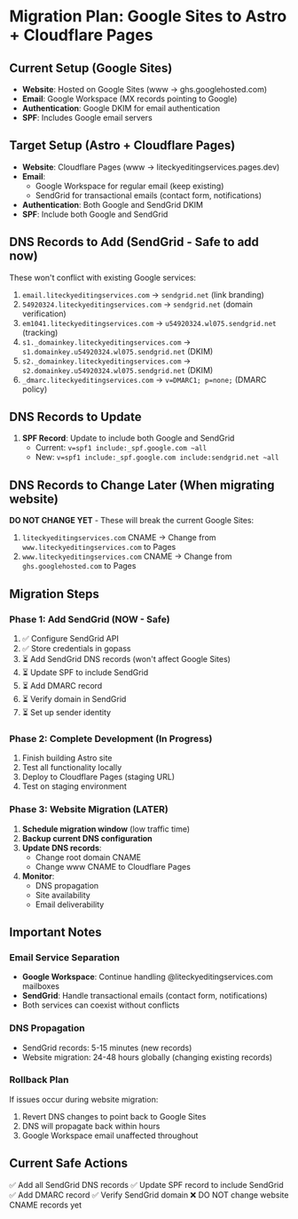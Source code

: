 # Migration Plan: Google Sites to Astro + Cloudflare Pages

## Current Setup (Google Sites)

- **Website**: Hosted on Google Sites (www → ghs.googlehosted.com)
- **Email**: Google Workspace (MX records pointing to Google)
- **Authentication**: Google DKIM for email authentication
- **SPF**: Includes Google email servers

## Target Setup (Astro + Cloudflare Pages)

- **Website**: Cloudflare Pages (www → liteckyeditingservices.pages.dev)
- **Email**:
  - Google Workspace for regular email (keep existing)
  - SendGrid for transactional emails (contact form, notifications)
- **Authentication**: Both Google and SendGrid DKIM
- **SPF**: Include both Google and SendGrid

## DNS Records to Add (SendGrid - Safe to add now)

These won't conflict with existing Google services:

1. `email.liteckyeditingservices.com` → `sendgrid.net` (link branding)
2. `54920324.liteckyeditingservices.com` → `sendgrid.net` (domain verification)
3. `em1041.liteckyeditingservices.com` → `u54920324.wl075.sendgrid.net` (tracking)
4. `s1._domainkey.liteckyeditingservices.com` → `s1.domainkey.u54920324.wl075.sendgrid.net` (DKIM)
5. `s2._domainkey.liteckyeditingservices.com` → `s2.domainkey.u54920324.wl075.sendgrid.net` (DKIM)
6. `_dmarc.liteckyeditingservices.com` → `v=DMARC1; p=none;` (DMARC policy)

## DNS Records to Update

1. **SPF Record**: Update to include both Google and SendGrid
   - Current: `v=spf1 include:_spf.google.com ~all`
   - New: `v=spf1 include:_spf.google.com include:sendgrid.net ~all`

## DNS Records to Change Later (When migrating website)

**DO NOT CHANGE YET** - These will break the current Google Sites:

1. `liteckyeditingservices.com` CNAME → Change from `www.liteckyeditingservices.com` to Pages
2. `www.liteckyeditingservices.com` CNAME → Change from `ghs.googlehosted.com` to Pages

## Migration Steps

### Phase 1: Add SendGrid (NOW - Safe)

1. ✅ Configure SendGrid API
2. ✅ Store credentials in gopass
3. ⏳ Add SendGrid DNS records (won't affect Google Sites)
4. ⏳ Update SPF to include SendGrid
5. ⏳ Add DMARC record
6. ⏳ Verify domain in SendGrid
7. ⏳ Set up sender identity

### Phase 2: Complete Development (In Progress)

1. Finish building Astro site
2. Test all functionality locally
3. Deploy to Cloudflare Pages (staging URL)
4. Test on staging environment

### Phase 3: Website Migration (LATER)

1. **Schedule migration window** (low traffic time)
2. **Backup current DNS configuration**
3. **Update DNS records**:
   - Change root domain CNAME
   - Change www CNAME to Cloudflare Pages
4. **Monitor**:
   - DNS propagation
   - Site availability
   - Email deliverability

## Important Notes

### Email Service Separation

- **Google Workspace**: Continue handling @liteckyeditingservices.com mailboxes
- **SendGrid**: Handle transactional emails (contact form, notifications)
- Both services can coexist without conflicts

### DNS Propagation

- SendGrid records: 5-15 minutes (new records)
- Website migration: 24-48 hours globally (changing existing records)

### Rollback Plan

If issues occur during website migration:

1. Revert DNS changes to point back to Google Sites
2. DNS will propagate back within hours
3. Google Workspace email unaffected throughout

## Current Safe Actions

✅ Add all SendGrid DNS records
✅ Update SPF record to include SendGrid
✅ Add DMARC record
✅ Verify SendGrid domain
❌ DO NOT change website CNAME records yet
